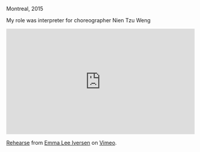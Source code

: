 Montreal, 2015

My role was interpreter for choreographer Nien Tzu Weng

<iframe src="https://player.vimeo.com/video/120799942" width="500" height="281" frameborder="0" webkitallowfullscreen mozallowfullscreen allowfullscreen></iframe>
<p><a href="https://vimeo.com/120799942">Rehearse</a> from <a href="https://vimeo.com/user37530096">Emma Lee Iversen</a> on <a href="https://vimeo.com">Vimeo</a>.</p>
